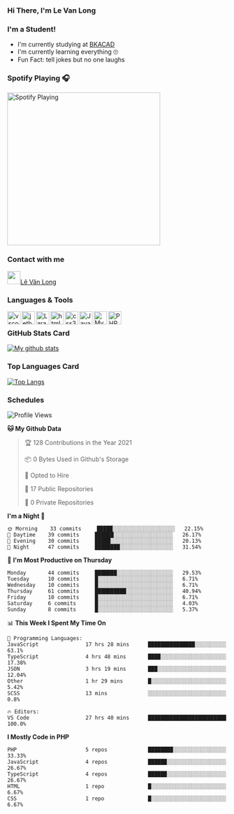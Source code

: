 ### Hi There, I'm Le Van Long 

### I'm a Student!
- I'm currently studying at [BKACAD](https://bkacad.edu.vn/)
- I'm currently learning everything 🙄
- Fun Fact: tell jokes but no one laughs

### Spotify Playing 🎧
[<img src="https://spotify-readme.hiiamlongdz.vercel.app/api/spotify-playing" alt="Spotify Playing" width="350" />](https://open.spotify.com/playlist/37i9dQZF1DX1e2VSJFudND)


### Contact with me

[<img src="https://img.icons8.com/dusk/64/000000/facebook-new--v2.png" width="30px"/>Lê Văn Long](https://www.facebook.com/HiiamLongdzz)

### Languages & Tools
<img align="left" alt="vscode" src="https://img.icons8.com/dusk/64/000000/visual-studio-code-2019.png" width="30px"/>
<img align="left" alt="jetbrain" src="https://camo.githubusercontent.com/8268dcfb76697dd53286590ec9b4385d7a0b89ce/68747470733a2f2f63646e2e6a7364656c6976722e6e65742f6e706d2f73696d706c652d69636f6e734076332f69636f6e732f6a6574627261696e732e737667" width="30px"/>
<img align="left" alt="Laravel" src="https://img.icons8.com/ios/50/000000/laravel.png" width="30px"/>
<img align="left" alt="html5" src="https://img.icons8.com/dusk/64/000000/html-5.png" width="30px"/>
<img align="left" alt="css3" src="https://img.icons8.com/dusk/64/000000/css3.png" width="30px"/>
<img align="left" alt="JavaScript" src="https://img.icons8.com/dusk/64/000000/javascript.png" width="30px"/>
<img align="left" alt="MySQL" src="https://img.icons8.com/ios-filled/50/000000/mysql-logo.png" width="30px"/>
<img align="left" alt="PHP" src="https://img.icons8.com/dusk/64/000000/php-logo.png" width="30px"/>

<br />

### GitHub Stats Card
[![My github stats](https://github-readme-stats.vercel.app/api?username=HiiamLongdz&show_icons=true)](https://github-readme-stats.vercel.app/api?username=HiiamLongdz&show_icons=true)

### Top Languages Card
[![Top Langs](https://github-readme-stats.vercel.app/api/top-langs/?username=HiiamLongdz&layout=compact)](https://github-readme-stats.vercel.app/api/top-langs/?username=HiiamLongdz&layout=compact)

### Schedules
<!--START_SECTION:waka-->
![Profile Views](http://img.shields.io/badge/Profile%20Views-6-blue)

**🐱 My Github Data** 

> 🏆 128 Contributions in the Year 2021
 > 
> 📦 0 Bytes Used in Github's Storage 
 > 
> 💼 Opted to Hire
 > 
> 📜 17 Public Repositories 
 > 
> 🔑 0 Private Repositories  
 > 
**I'm a Night 🦉** 

```text
🌞 Morning    33 commits     █████░░░░░░░░░░░░░░░░░░░░   22.15% 
🌆 Daytime    39 commits     ██████░░░░░░░░░░░░░░░░░░░   26.17% 
🌃 Evening    30 commits     █████░░░░░░░░░░░░░░░░░░░░   20.13% 
🌙 Night      47 commits     ████████░░░░░░░░░░░░░░░░░   31.54%

```
📅 **I'm Most Productive on Thursday** 

```text
Monday       44 commits     ███████░░░░░░░░░░░░░░░░░░   29.53% 
Tuesday      10 commits     █░░░░░░░░░░░░░░░░░░░░░░░░   6.71% 
Wednesday    10 commits     █░░░░░░░░░░░░░░░░░░░░░░░░   6.71% 
Thursday     61 commits     ██████████░░░░░░░░░░░░░░░   40.94% 
Friday       10 commits     █░░░░░░░░░░░░░░░░░░░░░░░░   6.71% 
Saturday     6 commits      █░░░░░░░░░░░░░░░░░░░░░░░░   4.03% 
Sunday       8 commits      █░░░░░░░░░░░░░░░░░░░░░░░░   5.37%

```


📊 **This Week I Spent My Time On** 

```text
💬 Programming Languages: 
JavaScript               17 hrs 28 mins      ███████████████░░░░░░░░░░   63.1% 
TypeScript               4 hrs 48 mins       ████░░░░░░░░░░░░░░░░░░░░░   17.38% 
JSON                     3 hrs 19 mins       ███░░░░░░░░░░░░░░░░░░░░░░   12.04% 
Other                    1 hr 29 mins        █░░░░░░░░░░░░░░░░░░░░░░░░   5.42% 
SCSS                     13 mins             ░░░░░░░░░░░░░░░░░░░░░░░░░   0.8%

🔥 Editors: 
VS Code                  27 hrs 40 mins      █████████████████████████   100.0%

```

**I Mostly Code in PHP** 

```text
PHP                      5 repos             ████████░░░░░░░░░░░░░░░░░   33.33% 
JavaScript               4 repos             ██████░░░░░░░░░░░░░░░░░░░   26.67% 
TypeScript               4 repos             ██████░░░░░░░░░░░░░░░░░░░   26.67% 
HTML                     1 repo              █░░░░░░░░░░░░░░░░░░░░░░░░   6.67% 
CSS                      1 repo              █░░░░░░░░░░░░░░░░░░░░░░░░   6.67%

```



<!--END_SECTION:waka-->
